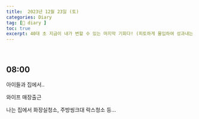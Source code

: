 ```yaml
---
title:  2023년 12월 23일 (토)
categories: Diary
tag: [📒 diary ]
toc: true
excerpt: 40대 초 지금이 내가 변할 수 있는 마지막 기회다! (피토하게 몰입하여 성과내는 습관)  👩🏻‍❤️‍👨🏻
---
```

​

## 08:00

아이들과 집에서..

와이프 매장출근

나는 집에서 화장실청소, 주방씽크대 락스청소 등...

<br><br><br>
